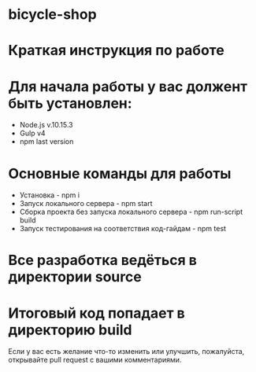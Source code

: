 # bicycle-shop
# Краткая инструкция по работе
# Для начала работы у вас должент быть установлен:
* Node.js v.10.15.3
* Gulp v4
* npm last version
# Основные команды для работы
* Установка - npm i
* Запуск локального сервера - npm start
* Сборка проекта без запуска локального сервера - npm run-script build
* Запуск тестирования на соответствия код-гайдам - npm test
# Все разработка ведёться в директории source
# Итоговый код попадает в директорию build
 Если у вас есть желание что-то изменить или улучшить, пожалуйста, открывайте pull request с вашими комментариями.

